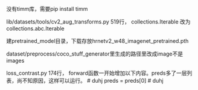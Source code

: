 没有timm库，需要pip install timm

lib/datasets/tools/cv2_aug_transforms.py 519行， collections.Iterable 改为 collections.abc.Iterable

建pretrained_model目录，下载存放hrnetv2_w48_imagenet_pretrained.pth

dataset/preprocess/coco_stuff_generator里生成的路径里改成image不是images

loss_contrast.py  174行， forward函数一开始增加以下内容。preds多了一层列表，尚不知原因，这样可以运行。
        # duhj
        preds = preds[0]
        # duhj  